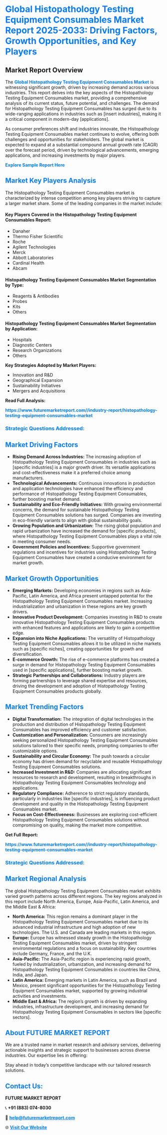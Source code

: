 <h1 style="color: #007BFF;">Global Histopathology Testing Equipment Consumables Market Report 2025-2033: Driving Factors, Growth Opportunities, and Key Players</h1>

<section id="overview">
<h2>Market Report Overview</h2>
<p>The <a href="https://www.futuremarketreport.com//industry-report/histopathology-testing-equipment-consumables-market" style="color: #007BFF; text-decoration: none;"><strong>Global Histopathology Testing Equipment Consumables Market</strong></a> is witnessing significant growth, driven by increasing demand across various industries. This report delves into the key aspects of the Histopathology Testing Equipment Consumables market, providing a comprehensive analysis of its current status, future potential, and challenges. The demand for Histopathology Testing Equipment Consumables has surged due to its wide-ranging applications in industries such as [insert industries], making it a critical component in modern-day [applications].</p>
<p>As consumer preferences shift and industries innovate, the Histopathology Testing Equipment Consumables market continues to evolve, offering both challenges and opportunities for stakeholders. The global market is expected to expand at a substantial compound annual growth rate (CAGR) over the forecast period, driven by technological advancements, emerging applications, and increasing investments by major players.</p>
</section>

<section id="overview">
<p><a href="https://www.futuremarketreport.com//request-sample/reportId=92300" style="color: #007BFF; text-decoration: none;"><strong>Explore Sample Report Here</strong></a></p>
</section>

<section id="key-players">
<h2 style="color: #007BFF;">Market Key Players Analysis</h2>
<p>The Histopathology Testing Equipment Consumables market is characterized by intense competition among key players striving to capture a larger market share. Some of the leading companies in the market include:</p>
<h4>Key Players Covered in the Histopathology Testing Equipment Consumables Report:</h4>
<ul><li>Danaher</li><li>Thermo Fisher Scientific</li><li>Roche</li><li>Agilent Technologies</li><li>Merck</li><li>Abbott Laboratories</li><li>Cardinal Health</li><li>Abcam</li></ul>
<h4>Histopathology Testing Equipment Consumables Market Segmentation by Type:</h4>
<ul><li>Reagents &amp; Antibodies</li><li>Probes</li><li>Kits</li><li>Others</li></ul>

<h4>Histopathology Testing Equipment Consumables Market Segmentation by Application:</h4>
<ul><li>Hospitals</li><li>Diagnostic Centers</li><li>Research Organizations</li><li>Others</li></ul>
<p><strong>Key Strategies Adopted by Market Players:</strong></p>
<ul>
<li>Innovation and R&D</li>
<li>Geographical Expansion</li>
<li>Sustainability Initiatives</li>
<li>Mergers and Acquisitions</li>
</ul>
</section>

<section>
<p><strong>Read Full Analysis: </strong></p><a href="https://www.futuremarketreport.com//industry-report/histopathology-testing-equipment-consumables-market" style="color: #007BFF; text-decoration: none;"><strong>https://www.futuremarketreport.com//industry-report/histopathology-testing-equipment-consumables-market</strong></a>
<h3 style="color: #007BFF;">Strategic Questions Addressed:</h3>
</section>

<section id="driving-factors">
<h2 style="color: #007BFF;">Market Driving Factors</h2>
<ul>
<li><strong>Rising Demand Across Industries:</strong> The increasing adoption of Histopathology Testing Equipment Consumables in industries such as [specific industries] is a major growth driver. Its versatile applications and cost-effectiveness make it a preferred choice among manufacturers.</li>
<li><strong>Technological Advancements:</strong> Continuous innovations in production and application technologies have enhanced the efficiency and performance of Histopathology Testing Equipment Consumables, further boosting market demand.</li>
<li><strong>Sustainability and Eco-Friendly Initiatives:</strong> With growing environmental concerns, the demand for sustainable Histopathology Testing Equipment Consumables solutions has surged. Companies are investing in eco-friendly variants to align with global sustainability goals.</li>
<li><strong>Growing Population and Urbanization:</strong> The rising global population and rapid urbanization have increased the demand for [specific products], where Histopathology Testing Equipment Consumables plays a vital role in meeting consumer needs.</li>
<li><strong>Government Policies and Incentives:</strong> Supportive government regulations and incentives for industries using Histopathology Testing Equipment Consumables have created a conducive environment for market growth.</li>
</ul>
</section>

<section id="growth-opportunities">
<h2 style="color: #007BFF;">Market Growth Opportunities</h2>
<ul>
<li><strong>Emerging Markets:</strong> Developing economies in regions such as Asia-Pacific, Latin America, and Africa present untapped potential for the Histopathology Testing Equipment Consumables market. Increasing industrialization and urbanization in these regions are key growth drivers.</li>
<li><strong>Innovative Product Development:</strong> Companies investing in R&D to create innovative Histopathology Testing Equipment Consumables products with enhanced features and applications are likely to gain a competitive edge.</li>
<li><strong>Expansion into Niche Applications:</strong> The versatility of Histopathology Testing Equipment Consumables allows it to be utilized in niche markets such as [specific niches], creating opportunities for growth and diversification.</li>
<li><strong>E-commerce Growth:</strong> The rise of e-commerce platforms has created a surge in demand for Histopathology Testing Equipment Consumables used in [specific applications], further boosting market growth.</li>
<li><strong>Strategic Partnerships and Collaborations:</strong> Industry players are forming partnerships to leverage shared expertise and resources, driving the development and adoption of Histopathology Testing Equipment Consumables products globally.</li>
</ul>
</section>

<section id="trending-factors">
<h2 style="color: #007BFF;">Market Trending Factors</h2>
<ul>
<li><strong>Digital Transformation:</strong> The integration of digital technologies in the production and distribution of Histopathology Testing Equipment Consumables has improved efficiency and customer satisfaction.</li>
<li><strong>Customization and Personalization:</strong> Consumers are increasingly seeking personalized Histopathology Testing Equipment Consumables solutions tailored to their specific needs, prompting companies to offer customizable options.</li>
<li><strong>Sustainability and Circular Economy:</strong> The push towards a circular economy has driven demand for recyclable and reusable Histopathology Testing Equipment Consumables solutions.</li>
<li><strong>Increased Investment in R&D:</strong> Companies are allocating significant resources to research and development, resulting in breakthroughs in Histopathology Testing Equipment Consumables technology and applications.</li>
<li><strong>Regulatory Compliance:</strong> Adherence to strict regulatory standards, particularly in industries like [specific industries], is influencing product development and quality in the Histopathology Testing Equipment Consumables market.</li>
<li><strong>Focus on Cost-Effectiveness:</strong> Businesses are exploring cost-efficient Histopathology Testing Equipment Consumables solutions without compromising on quality, making the market more competitive.</li>
</ul>
</section>

<section>
<p><strong>Get Full Report: </strong></p><a href="https://www.futuremarketreport.com//industry-report/histopathology-testing-equipment-consumables-market" style="color: #007BFF; text-decoration: none;"><strong>https://www.futuremarketreport.com//industry-report/histopathology-testing-equipment-consumables-market</strong></a>
<h3 style="color: #007BFF;">Strategic Questions Addressed:</h3>
</section>


<section id="regional-analysis">
<h2 style="color: #007BFF;">Market Regional Analysis</h2>
<p>The global Histopathology Testing Equipment Consumables market exhibits varied growth patterns across different regions. The key regions analyzed in this report include North America, Europe, Asia-Pacific, Latin America, and the Middle East & Africa:</p>
<ul>
<li><strong>North America:</strong> This region remains a dominant player in the Histopathology Testing Equipment Consumables market due to its advanced industrial infrastructure and high adoption of new technologies. The U.S. and Canada are leading markets in this region.</li>
<li><strong>Europe:</strong> Europe has witnessed steady growth in the Histopathology Testing Equipment Consumables market, driven by stringent environmental regulations and a focus on sustainability. Key countries include Germany, France, and the U.K.</li>
<li><strong>Asia-Pacific:</strong> The Asia-Pacific region is experiencing rapid growth, fueled by industrialization, urbanization, and increasing demand for Histopathology Testing Equipment Consumables in countries like China, India, and Japan.</li>
<li><strong>Latin America:</strong> Emerging markets in Latin America, such as Brazil and Mexico, present significant opportunities for the Histopathology Testing Equipment Consumables market, supported by growing industrial activities and investments.</li>
<li><strong>Middle East & Africa:</strong> The region’s growth is driven by expanding industries, infrastructure development, and increasing demand for Histopathology Testing Equipment Consumables in sectors like [specific sectors].</li>
</ul>
</section>

<footer>
<h2 style="color: #007BFF;">About FUTURE MARKET REPORT</h2>
<p>We are a trusted name in market research and advisory services, delivering actionable insights and strategic support to businesses across diverse industries. Our expertise lies in offering:</p>

<p>Stay ahead in today’s competitive landscape with our tailored research solutions.</p>

<h2 style="color: #007BFF;">Contact Us:</h2>
<p><strong>FUTURE MARKET REPORT</strong></p>
<p>📞 <strong>+91 (883) 074-8030</strong></p>
<p>📧 <strong><a href="mailto:help@futuremarketreport.com" style="color: #007BFF;">help@futuremarketreport.com</a></strong></p>
<p>🌐 <strong><a href="https://www.futuremarketreport.com/" style="color: #007BFF;">Visit Our Website</a></strong></p>
</footer>